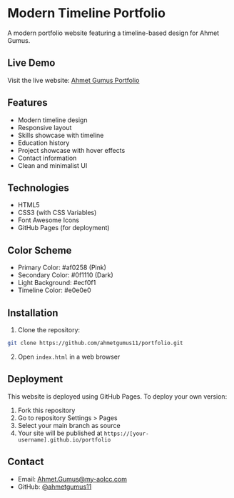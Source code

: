 # Modern Timeline Portfolio

A modern portfolio website featuring a timeline-based design for Ahmet Gumus.

## Live Demo

Visit the live website: [Ahmet Gumus Portfolio](https://ahmetgumus11.github.io/portfolio)

## Features

- Modern timeline design
- Responsive layout
- Skills showcase with timeline
- Education history
- Project showcase with hover effects
- Contact information
- Clean and minimalist UI

## Technologies

- HTML5
- CSS3 (with CSS Variables)
- Font Awesome Icons
- GitHub Pages (for deployment)

## Color Scheme

- Primary Color: #af0258 (Pink)
- Secondary Color: #0f1110 (Dark)
- Light Background: #ecf0f1
- Timeline Color: #e0e0e0

## Installation

1. Clone the repository:
```bash
git clone https://github.com/ahmetgumus11/portfolio.git
```
2. Open `index.html` in a web browser

## Deployment

This website is deployed using GitHub Pages. To deploy your own version:

1. Fork this repository
2. Go to repository Settings > Pages
3. Select your main branch as source
4. Your site will be published at `https://[your-username].github.io/portfolio`


## Contact

- Email: Ahmet.Gumus@my-aolcc.com
- GitHub: [@ahmetgumus11](https://github.com/ahmetgumus11/)
